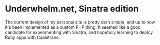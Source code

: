 # Underwhelm.net, Sinatra edition

The current design of my personal site is pretty darn simple, and up to now
it's been implemented as a custom PHP thing. It seemed like a good candidate
for experimenting with Sinatra, and hopefully learning to deploy Ruby apps with
Capistrano.
